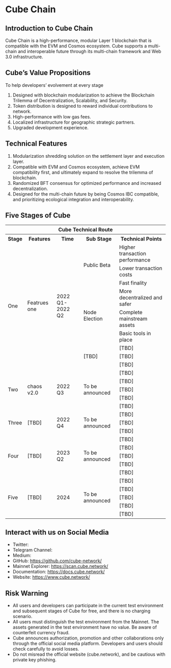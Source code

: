 # Cube Chain

## Introduction to Cube Chain
Cube Chain is a high-performance, modular Layer 1 blockchain that is compatible with the EVM and Cosmos ecosystem. Cube supports a multi-chain and interoperable future through its multi-chain framework and Web 3.0 infrastructure. 

## Cube’s Value Propositions 
To help developers’ evolvement at every stage 

1. Designed with blockchain modularization to achieve the Blockchain Trilemma of Decentralization, Scalability, and Security. 
2. Token distribution is designed to reward individual contributions to network. 
3. High-performance with low gas fees. 
4. Localized infrastructure for geographic strategic partners. 
5. Upgraded development experience. 

## Technical Features 

1. Modularization shredding solution on the settlement layer and execution layer. 
2. Compatible with EVM and Cosmos ecosystem, achieve EVM compatibility first, and ultimately expand to resolve the trilemma of blockchain. 
3. Randomized BFT consensus for optimized performance and increased decentralization. 
4. Designed for the multi-chain future by being Cosmos IBC compatible, and prioritizing ecological integration and interoperability.


## Five Stages of Cube

<table >
    <tr style="background:rgba(0,0,0,0)" ><th colspan=5>Cube Technical Route</th> </tr>
    <tr style="background:rgba(0,0,0,0)" >
<th > Stage </th><th> Features </th><th> Time </th><th> Sub Stage </th><th> Technical Points </th>
</tr>
<tr style="background:rgba(0,0,0,0)" >
<tr style="background:rgba(0,0,0,0)" >
    <td rowspan=9 >One</td>
    <td rowspan=9 >
Featrues one</td>
    <td rowspan=9 >2022 Q1-2022 Q2</td>
    <td rowspan=3 >Public Beta</td><td>Higher transaction performance</td></tr>
<tr style="background:rgba(0,0,0,0)" ><td>Lower transaction costs</td></tr>
<tr style="background:rgba(0,0,0,0)"><td>Fast finality</td></tr>
<tr style="background:rgba(0,0,0,0)"> <td rowspan=3 >Node Election</td><td>More decentralized and safer</td></tr>
<tr style="background:rgba(0,0,0,0)"><td>Complete mainstream assets</td></tr>
<tr style="background:rgba(0,0,0,0)"><td>Basic tools in place</td></tr>
<tr style="background:rgba(0,0,0,0)"> <td rowspan=3 > [TBD] </td><td> [TBD] </td></tr>
<tr style="background:rgba(0,0,0,0)"><td> [TBD] </td></tr>
<tr style="background:rgba(0,0,0,0)"><td> [TBD] </td></tr>

<tr style="background:rgba(0,0,0,0)"><td rowspan=5 > Two </td><td rowspan=5 > 
chaos v2.0  </td> <td rowspan=5 >2022 Q3 </td> <td rowspan=5 > To be announced  </td> <td> [TBD] </td></tr>
<tr style="background:rgba(0,0,0,0)"><td> [TBD] </td></tr>
<tr style="background:rgba(0,0,0,0)"><td>[TBD]</td></tr>
<tr style="background:rgba(0,0,0,0)"><td>[TBD]</td></tr>
<tr style="background:rgba(0,0,0,0)"><td>[TBD]</td></tr>

<tr style="background:rgba(0,0,0,0)"><td rowspan=3> Three </td> <td rowspan=3>
[TBD]
</td><td rowspan=3>2022 Q4</td><td rowspan=3>To be announced</td><td>[TBD]</td></tr>
<tr style="background:rgba(0,0,0,0)"><td>[TBD]</td></tr>
<tr style="background:rgba(0,0,0,0)"><td>[TBD]</td></tr>
<tr style="background:rgba(0,0,0,0)"><td rowspan=5> Four </td> <td rowspan=5>
[TBD] 
</td> <td rowspan=5>2023 Q2</td> <td rowspan=5>To be announced</td><td>[TBD]</td></tr>
<tr style="background:rgba(0,0,0,0)"><td>[TBD]</td></tr>
<tr style="background:rgba(0,0,0,0)"><td>[TBD]</td></tr>
<tr style="background:rgba(0,0,0,0)"><td>[TBD]</td></tr>
<tr style="background:rgba(0,0,0,0)"><td>[TBD]</td></tr>
<tr style="background:rgba(0,0,0,0)"><td rowspan=5> Five </td> <td rowspan=5>
[TBD] 
</td> <td rowspan=5>2024</td> <td rowspan=5>To be announced</td><td>[TBD]</td></tr>
<tr style="background:rgba(0,0,0,0)"><td>[TBD]</td></tr>
<tr style="background:rgba(0,0,0,0)"><td>[TBD]</td></tr>
<tr style="background:rgba(0,0,0,0)"><td>[TBD]</td></tr>
<tr style="background:rgba(0,0,0,0)"><td>[TBD]</td></tr>
</table>



## Interact with us on Social Media

- Twitter: 
- Telegram Channel: 
- Medium: 
- GitHub: https://github.com/cube-network/
- Mainnet Explorer: https://scan.cube.network/
- Documentation: https://docs.cube.network/
- Website: https://www.cube.network/
  

## Risk Warning
- All users and developers can participate in the current test environment and subsequent stages of Cube for free, and there is no charging scenario.
- All users must distinguish the test environment from the Mainnet. The assets generated in the test environment have no value. Be aware of counterfeit currency fraud.
- Cube announces authorization, promotion and other collaborations only through the official social media platform. Developers and users should check carefully to avoid losses.
- Do not misread the official website (cube.network), and be cautious with private key phishing.
